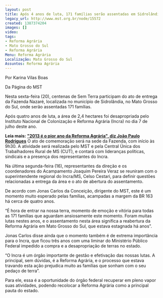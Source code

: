 ```yaml
---
layout: post
title: Após 4 anos de luta, 171 famílias serão assentadas em Sidrolândia (MS)
legacy_url: http://www.mst.org.br/node/15572
created: 1387374204
images: []
video: 
tags:
- Reforma Agrária
- Mato Grosso do Sul
- Reforma Agrária
Menu: Reforma Agrária
Localização: Mato Grosso do Sul
Assuntos: Reforma Agrária
---
```



Por Karina Vilas Boas

Da Página do MST

Nesta sexta-feira (20), centenas de Sem Terra participam do ato de entrega da Fazenda Nazaré, localizada no município de Sidrolândia, no Mato Grosso do Sul, onde serão assentadas 171 famílias.


Após quatro anos de luta, a área de 2,4 hectares foi desapropriada pelo Instituto Nacional de Colonização e Reforma Agrária (Incra) no dia 7 de julho deste ano.


**Leia mais:**
[**"2013 é o pior ano da Reforma Agrária", diz João Paulo Rodrigues**](http://www.mst.org.br/node/15571)
O ato de comemoração será na sede da Fazenda, com início às 9h30. A atividade será realizada pelo MST e pela Central Única dos Trabalhadores Rural de MS (CUT), e contará com lideranças políticas, sindicais e a presença dos representantes do Incra.


Na última segunda-feira (16), representantes da direção e os coordenadores do Acampamento Joaquim Pereira Veraz se reuniram com o superintendente regional do Incra/MS, Celso Cestari, para definir questões relacionadas a entrega da área e o ato de abertura do assentamento.


De acordo com Jonas Carlos da Conceição, dirigente do MST, este é um momento muito esperado pelas famílias, acampadas a margem da BR 163 há cerca de quatro anos. 


“É hora de entrar na nossa terra, momento de emoção e vitória para todas as 171 famílias que aguardam ansiosamente este momento. Foram muitas lutas nestes anos, e o assentamento nesta área significa a reabertura da Reforma Agrária em Mato Grosso do Sul, que estava estagnada há anos”.


Jonas Carlos disse ainda que o momento também é de extrema importância para o Incra, que ficou três anos com uma liminar do Ministério Público Federal impedido a compra e a desapropriação de terras no estado. 


“O Incra é um órgão importante de gestão e efetivação das nossas lutas. A principal, sem dúvidas, é a Reforma Agrária, e o processo que estava travando esta ação prejudica muito as famílias que sonham com o seu pedaço de terra”. 


Para ele, essa é a oportunidade do órgão federal recuperar em pleno vapor suas atividades, podendo recolocar a Reforma Agrária como a principal pauta do estado.



 
